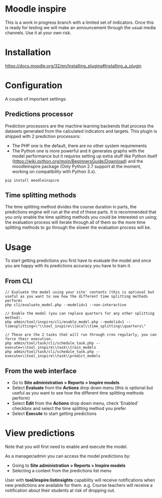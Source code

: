 # Moodle inspire

This is a work in progress branch with a limited set of indicators. Once this is ready for testing we will make an announcement through the usual media channels. Use it at your own risk.

# Installation

https://docs.moodle.org/32/en/Installing_plugins#Installing_a_plugin

# Configuration

A couple of important settings:

## Predictions processor

Prediction processors are the machine learning backends that process the datasets generated from the calculated indicators and targets. This plugin is shipped with 2 prediction processors:

* The PHP one is the default, there are no other system requirements
* The Python one is more powerful and it generates graphs with the model performance but it requires setting up extra stuff like Python itself (https://wiki.python.org/moin/BeginnersGuide/Download) and the moodleinspire package (Only Python 2.7 support at the moment, working on compatibility with Python 3.x).

<!-- not displayed as a code block under a list unless we add something like this comment -->
    pip install moodleinspire


## Time splitting methods

The time splitting method divides the course duration in parts, the predictions engine will run at the end of these parts. It is recommended that you only enable the time splitting methods you could be interested on using; the evaluation process will iterate through all of them so the more time splitting methods to go through the slower the evaluation process will be.

# Usage

To start getting predictions you first have to evaluate the model and once you are happy with its predictions accuracy you have to train it.

## From CLI

    // Evaluate the model using your site' contents (this is optional but useful as you want to see how the different time splitting methods perform)
    php cli/evaluate_model.php --modelid=1 --non-interactive

    // Enable the model (you can replace quarters for any other splitting method).
    php admin/tool/inspire/cli/enable_model.php --modelid=1 --timesplitting=\"\\tool_inspire\\local\\time_splitting\\quarters\"

    // These are the 2 tasks that will run through cron regularly, you can force their execution.
    php admin/tool/task/cli/schedule_task.php --execute=\\tool_inspire\\task\\train_models
    php admin/tool/task/cli/schedule_task.php --execute=\\tool_inspire\\task\\predict_models

## From the web interface

- Go to **Site administration > Reports > Inspire models**
- Select **Evaluate** from the **Actions** drop down menu (this is optional but useful as you want to see how the different time splitting methods perform)
- Select **Edit** from the **Actions** drop down menu, check 'Enabled' checkbox and select the time splitting method you prefer
- Select **Execute** to start getting predictions

# View predictions

Note that you will first need to enable and execute the model.

As a manager/admin you can access the model predictions by:
- Going to **Site administration > Reports > Inspire models**
- Selecting a context from the predictions list menu

User with **tool/inspire:listinsights** capability will receive notifications when new predictions are available for them. e.g. Course teachers will receive a notification about their students at risk of dropping out.
